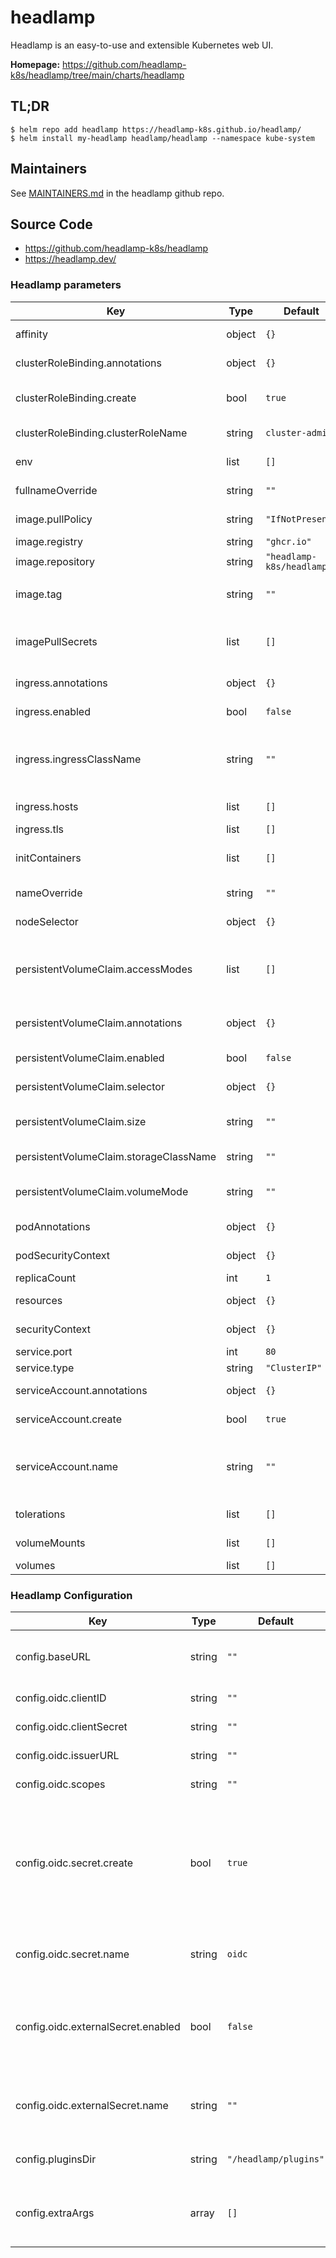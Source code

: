 # headlamp

Headlamp is an easy-to-use and extensible Kubernetes web UI.

**Homepage:** <https://github.com/headlamp-k8s/headlamp/tree/main/charts/headlamp>

## TL;DR

```console
$ helm repo add headlamp https://headlamp-k8s.github.io/headlamp/
$ helm install my-headlamp headlamp/headlamp --namespace kube-system
```


## Maintainers

See [MAINTAINERS.md](https://github.com/headlamp-k8s/headlamp/blob/main/MAINTAINERS.md) in the headlamp github repo.

## Source Code

* <https://github.com/headlamp-k8s/headlamp>
* <https://headlamp.dev/>

### Headlamp parameters

| Key | Type | Default | Description |
|-----|------|---------|-------------|
| affinity | object | `{}` | Affinity settings for pod assignment |
| clusterRoleBinding.annotations | object | `{}` | Annotations to add to the cluster role binding |
| clusterRoleBinding.create | bool | `true` | Specified whether a cluster role binding should be created |
| clusterRoleBinding.clusterRoleName| string | `cluster-admin` | Kubernetes ClusterRole name |
| env | list | `[]` | An optional list of environment variables |
| fullnameOverride | string | `""` | Overrides the full name of the chart |
| image.pullPolicy | string | `"IfNotPresent"` | Image pull policy. One of Always, Never, IfNotPresent |
| image.registry | string | `"ghcr.io"` | Container image registry |
| image.repository | string | `"headlamp-k8s/headlamp"` | Container image name |
| image.tag | string | `""` | Container image tag, If "" uses appVersion in Chart.yaml |
| imagePullSecrets | list | `[]` | An optional list of references to secrets in the same namespace to use for pulling any of the images used |
| ingress.annotations | object | `{}` | Annotations for Ingress resource |
| ingress.enabled | bool | `false` | Enable ingress controller resource |
| ingress.ingressClassName | string | `""` | The ingress class name. Replacement for the deprecated "kubernetes.io/ingress.class" annotation |
| ingress.hosts | list | `[]` | Hostname(s) for the Ingress resource |
| ingress.tls | list | `[]` | Ingress TLS configuration |
| initContainers | list | `[]` | An optional list of init containers to be run before the main containers. |
| nameOverride | string | `""` | Overrides the name of the chart |
| nodeSelector | object | `{}` | Node labels for pod assignment |
| persistentVolumeClaim.accessModes | list | `[]` | accessModes for the persistent volume claim, eg: ReadWriteOnce, ReadOnlyMany, ReadWriteMany etc. |
| persistentVolumeClaim.annotations | object | `{}` | Annotations to add to the persistent volume claim (if enabled) |
| persistentVolumeClaim.enabled | bool | `false` | Enable Persistent Volume Claim |
| persistentVolumeClaim.selector | object | `{}` | selector for the persistent volume claim. |
| persistentVolumeClaim.size | string | `""` | size of the persistent volume claim, eg: 10Gi. Required if enabled is true. |
| persistentVolumeClaim.storageClassName | string | `""` | storageClassName for the persistent volume claim. |
| persistentVolumeClaim.volumeMode | string | `""` | volumeMode for the persistent volume claim, eg: Filesystem, Block. |
| podAnnotations | object | `{}` | Annotations to add to the pod |
| podSecurityContext | object | `{}` | Headlamp pod's Security Context |
| replicaCount | int | `1` | Number of desired pods |
| resources | object | `{}` | CPU/Memory resource requests/limits |
| securityContext | object | `{}` | Headlamp containers Security Context |
| service.port | int | `80` | Kubernetes Service port |
| service.type | string | `"ClusterIP"` | Kubernetes Service type |
| serviceAccount.annotations | object | `{}` | Annotations to add to the service account |
| serviceAccount.create | bool | `true` | Specifies whether a service account should be created |
| serviceAccount.name | string | `""` | The name of the service account to use.(If not set and create is true, a name is generated using the fullname template) |
| tolerations | list | `[]` | Toleration labels for pod assignment |
| volumeMounts | list | `[]` | Headlamp containers volume mounts |
| volumes | list | `[]` | Headlamp pod's volumes |


### Headlamp Configuration

| Key                                | Type   | Default               | Description                                                                                           |
|------------------------------------|--------|-----------------------|-------------------------------------------------------------------------------------------------------|
| config.baseURL                     | string | `""`                  | base url path at which headlamp should run                                                            |
| config.oidc.clientID               | string | `""`                  | OIDC client ID                                                                                        |
| config.oidc.clientSecret           | string | `""`                  | OIDC client secret                                                                                    |
| config.oidc.issuerURL              | string | `""`                  | OIDC issuer URL                                                                                       |
| config.oidc.scopes                 | string | `""`                  | OIDC scopes to be used                                                                                |
| config.oidc.secret.create          | bool   | `true`                | Enable this option to have the chart automatically create the OIDC secret using the specified values. |
| config.oidc.secret.name            | string | `oidc`                | Name of the OIDC secret used by headlamp                                                              |
| config.oidc.externalSecret.enabled | bool   | `false`               | Enable this option if you want to use an external secret for OIDC configuration.                      |
| config.oidc.externalSecret.name    | string | `""`                  | Name of the external OIDC secret to be used by headlamp.                                              |
| config.pluginsDir                  | string | `"/headlamp/plugins"` | directory to look for plugins                                                                         |
| config.extraArgs                   | array  | `[]`                  | Extra arguments that can be given to the container                                                    |

